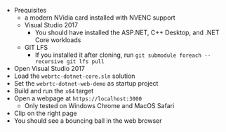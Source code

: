 * Prequisites
    * a modern NVidia card installed with NVENC support
    * Visual Studio 2017
        * You should have installed the ASP.NET, C++ Desktop, and .NET Core workloads
    * GIT LFS
        * If you installed it after cloning, run `git submodule foreach --recursive git lfs pull`
* Open Visual Studio 2017
* Load the `webrtc-dotnet-core.sln` solution
* Set the `webrtc-dotnet-web-demo` as startup project
* Build and run the `x64` target
* Open a webpage at `https://localhost:3000` 
    * Only tested on Windows Chrome and MacOS Safari
* Clip on the right page
* You should see a bouncing ball in the web browser
